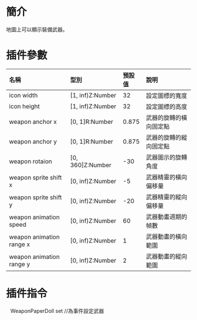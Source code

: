 # 簡介
地圖上可以顯示裝備武器。

# 插件參數
| 名稱 | 型別 | 預設值 | 說明 |
|:--------------------------|:------------------|:------|:----|
| icon width                | [1, inf)Z:Number  | 32    | 設定圖標的寬度 |
| icon height               | [1, inf)Z:Number  | 32    | 設定圖標的高度 |
| weapon anchor x           | [0, 1]R:Number    | 0.875 | 武器的旋轉的橫向固定點 |
| weapon anchor y           | [0, 1]R:Number    | 0.875 | 武器的旋轉的縱向固定點 |
| weapon rotaion            | [0, 360]Z:Number  | -30   | 武器圖示的旋轉角度 |
| weapon sprite shift x     | [0, inf)Z:Number  | -5    | 武器精靈的橫向偏移量 |
| weapon sprite shift y     | [0, inf)Z:Number  | -20   | 武器精靈的縱向偏移量 |
| weapon animation speed    | [0, inf)Z:Number  | 60    | 武器動畫週期的幀數 |
| weapon animation range x  | [0, inf)Z:Number  | 1     | 武器動畫的橫向範圍 |
| weapon animation range y  | [0, inf)Z:Number  | 2     | 武器動畫的縱向範圍 |


# 插件指令

    WeaponPaperDoll set <weaponId> //為事件設定武器
 